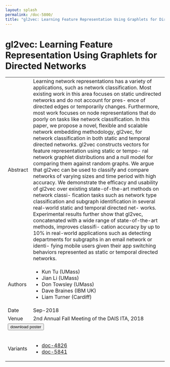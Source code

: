 ```yaml
---
layout: splash
permalink: /doc-5800/
title: "gl2vec: Learning Feature Representation Using Graphlets for Directed Networks"
---
```


# gl2vec: Learning Feature Representation Using Graphlets for Directed Networks

<table>
    <tbody>
    <tr>
        <td>Abstract</td>
        <td>Learning network representations has a variety of applications, such as network classification. Most existing work in this area focuses on static undirected networks and do not account for pres- ence of directed edges or temporarily changes. Furthermore, most work focuses on node representations that do poorly on tasks like network classification. In this paper, we propose a novel, flexible and scalable network embedding methodology, gl2vec, for network classification in both static and temporal directed networks. gl2vec constructs vectors for feature representation using static or tempo- ral network graphlet distributions and a null model for comparing them against random graphs. We argue that gl2vec can be used to classify and compare networks of varying sizes and time period with high accuracy. We demonstrate the efficacy and usability of gl2vec over existing state-of-the-art methods on network classi- fication tasks such as network type classification and subgraph identification in several real-world static and temporal directed net- works. Experimental results further show that gl2vec, concatenated with a wide range of state-of-the-art methods, improves classifi- cation accuracy by up to 10% in real-world applications such as detecting departments for subgraphs in an email network or identi- fying mobile users given their app switching behaviors represented as static or temporal directed networks.</td>
    </tr>
    <tr>
        <td>Authors</td>
        <td>
            <ul>
                <li>Kun Tu (UMass)</li>
                <li>Jian Li (UMass)</li>
                <li>Don Towsley (UMass)</li>
                <li>Dave Braines (IBM UK)</li>
                <li>Liam Turner (Cardiff)</li>
            </ul>
        </td>
    </tr>
    <tr>
        <td>Date</td>
        <td>Sep-2018</td>
    </tr>
    <tr>
        <td>Venue</td>
        <td>2nd Annual Fall Meeting of the DAIS ITA, 2018</td>
    </tr>
        <tr>
            <td colspan="2">
                <form method="get" action="https://dais-ita.org/sites/default/files/2450_poster.pdf">
                    <button type="submit">download poster</button>
                </form>
            </td>
        </tr>
        <tr>
            <td>Variants</td>
            <td>
                <ul>
                    <li><a href="${varId}">doc-4826</a></li>
                    <li><a href="${varId}">doc-5841</a></li>
                </ul>
            </td>
        </tr>
    </tbody>
</table>
